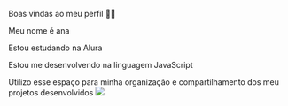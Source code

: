 Boas vindas ao meu perfil 💛💙

Meu nome é ana

Estou estudando na Alura

Estou me desenvolvendo na linguagem JavaScript

Utilizo esse espaço para minha organização e compartilhamento dos meu projetos desenvolvidos
![](https://media.tenor.com/Fw7uYQNJftcAAAAM/crgif7-cristiano.gif)

